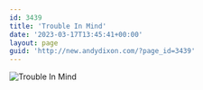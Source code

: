```yaml
---
id: 3439
title: 'Trouble In Mind'
date: '2023-03-17T13:45:41+00:00'
layout: page
guid: 'http://new.andydixon.com/?page_id=3439'
---
```


![Trouble In Mind](https://i0.wp.com/assets.g8x2.ldn.idrivee2-23.com/posters/Trouble%20In%20Mind%2001.jpg?w=1200&ssl=1 "Trouble In Mind")